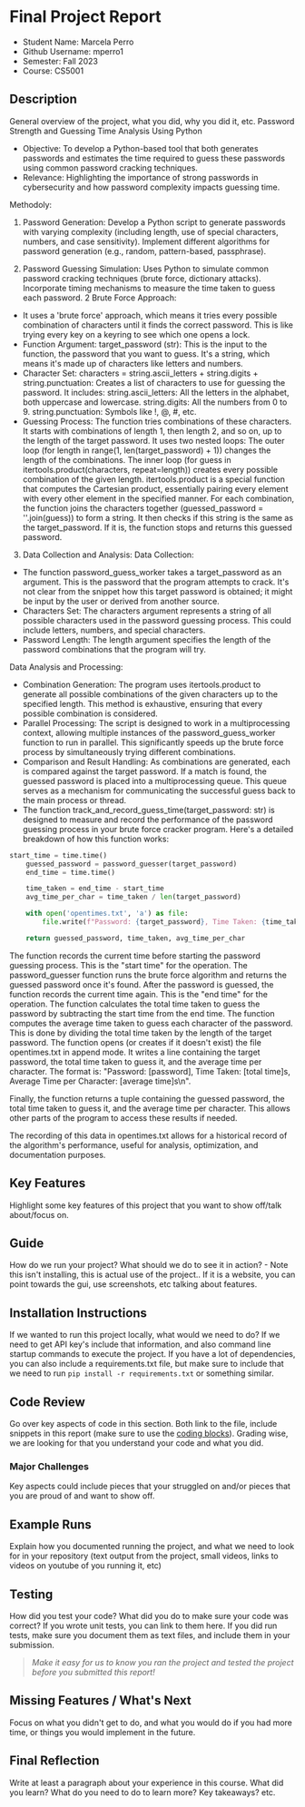 # Final Project Report

* Student Name: Marcela Perro
* Github Username: mperro1
* Semester: Fall 2023
* Course: CS5001



## Description 
General overview of the project, what you did, why you did it, etc. 
Password Strength and Guessing Time Analysis Using Python
- Objective:  To develop a Python-based tool that both generates passwords and estimates the time required to guess these passwords using common password cracking techniques.
- Relevance: Highlighting the importance of strong passwords in cybersecurity and how password complexity impacts guessing time.

Methodoly:
1. Password Generation:
Develop a Python script to generate passwords with varying complexity (including length, use of special characters, numbers, and case sensitivity).
Implement different algorithms for password generation (e.g., random, pattern-based, passphrase).

2. Password Guessing Simulation: Uses Python to simulate common password cracking techniques (brute force, dictionary attacks).
Incorporate timing mechanisms to measure the time taken to guess each password.
2 Brute Force Approach: 
- It uses a 'brute force' approach, which means it tries every possible combination of characters until it finds the correct password. This is like trying every key on a keyring to see which one opens a lock.
- Function Argument: target_password (str): This is the input to the function, the password that you want to guess. It's a string, which means it's made up of characters like letters and numbers.
- Character Set: characters = string.ascii_letters + string.digits + string.punctuation: Creates a list of characters to use for guessing the password. It includes: string.ascii_letters: All the letters in the alphabet, both uppercase and lowercase. string.digits: All the numbers from 0 to 9. string.punctuation: Symbols like !, @, #, etc.
- Guessing Process: The function tries combinations of these characters. It starts with combinations of length 1, then length 2, and so on, up to the length of the target password.
It uses two nested loops:
The outer loop (for length in range(1, len(target_password) + 1)) changes the length of the combinations.
The inner loop (for guess in itertools.product(characters, repeat=length)) creates every possible combination of the given length.
itertools.product is a special function that computes the Cartesian product, essentially pairing every element with every other element in the specified manner.
For each combination, the function joins the characters together (guessed_password = ''.join(guess)) to form a string.
It then checks if this string is the same as the target_password. If it is, the function stops and returns this guessed password. 

3. Data Collection and Analysis:
Data Collection: 
- The function password_guess_worker takes a target_password as an argument. This is the password that the program attempts to crack. It's not clear from the snippet how this target password is obtained; it might be input by the user or derived from another source. 
- Characters Set: The characters argument represents a string of all possible characters used in the password guessing process. This could include letters, numbers, and special characters.
- Password Length: The length argument specifies the length of the password combinations that the program will try.

Data Analysis and Processing: 
- Combination Generation: The program uses itertools.product to generate all possible combinations of the given characters up to the specified length. This method is exhaustive, ensuring that every possible combination is considered.
- Parallel Processing: The script is designed to work in a multiprocessing context, allowing multiple instances of the password_guess_worker function to run in parallel. This significantly speeds up the brute force process by simultaneously trying different combinations.
- Comparison and Result Handling: As combinations are generated, each is compared against the target password. If a match is found, the guessed password is placed into a multiprocessing queue. This queue serves as a mechanism for communicating the successful guess back to the main process or thread.
- The function track_and_record_guess_time(target_password: str) is designed to measure and record the performance of the password guessing process in your brute force cracker program. Here's a detailed breakdown of how this function works:

```python
start_time = time.time()
    guessed_password = password_guesser(target_password)
    end_time = time.time()

    time_taken = end_time - start_time
    avg_time_per_char = time_taken / len(target_password)

    with open('opentimes.txt', 'a') as file:
        file.write(f"Password: {target_password}, Time Taken: {time_taken:.2f}s, Average Time per Character: {avg_time_per_char:.2f}s\n")

    return guessed_password, time_taken, avg_time_per_char
```
The function records the current time before starting the password guessing process. This is the "start time" for the operation. The password_guesser function runs the brute force algorithm and returns the guessed password once it's found. After the password is guessed, the function records the current time again. This is the "end time" for the operation. The function calculates the total time taken to guess the password by subtracting the start time from the end time. The function computes the average time taken to guess each character of the password. This is done by dividing the total time taken by the length of the target password. The function opens (or creates if it doesn't exist) the file opentimes.txt in append mode.
It writes a line containing the target password, the total time taken to guess it, and the average time per character. The format is: "Password: [password], Time Taken: [total time]s, Average Time per Character: [average time]s\n". 

Finally, the function returns a tuple containing the guessed password, the total time taken to guess it, and the average time per character. This allows other parts of the program to access these results if needed.

The recording of this data in opentimes.txt allows for a historical record of the algorithm's performance, useful for analysis, optimization, and documentation purposes. 
## Key Features
Highlight some key features of this project that you want to show off/talk about/focus on. 

## Guide
How do we run your project? What should we do to see it in action? - Note this isn't installing, this is actual use of the project.. If it is a website, you can point towards the gui, use screenshots, etc talking about features. 


## Installation Instructions
If we wanted to run this project locally, what would we need to do?  If we need to get API key's include that information, and also command line startup commands to execute the project. If you have a lot of dependencies, you can also include a requirements.txt file, but make sure to include that we need to run `pip install -r requirements.txt` or something similar.

## Code Review
Go over key aspects of code in this section. Both link to the file, include snippets in this report (make sure to use the [coding blocks](https://github.com/adam-p/markdown-here/wiki/Markdown-Cheatsheet#code)).  Grading wise, we are looking for that you understand your code and what you did. 

### Major Challenges
Key aspects could include pieces that your struggled on and/or pieces that you are proud of and want to show off.


## Example Runs
Explain how you documented running the project, and what we need to look for in your repository (text output from the project, small videos, links to videos on youtube of you running it, etc)

## Testing
How did you test your code? What did you do to make sure your code was correct? If you wrote unit tests, you can link to them here. If you did run tests, make sure you document them as text files, and include them in your submission. 

> _Make it easy for us to know you *ran the project* and *tested the project* before you submitted this report!_


## Missing Features / What's Next
Focus on what you didn't get to do, and what you would do if you had more time, or things you would implement in the future. 

## Final Reflection
Write at least a paragraph about your experience in this course. What did you learn? What do you need to do to learn more? Key takeaways? etc.